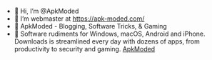 - 👋 Hi, I’m @ApkModed
- 👀 I’m webmaster at https://apk-moded.com/
- 🌱 ApkModed - Blogging, Software Tricks, & Gaming
- 💞️ Software rudiments for Windows, macOS, Android and iPhone. Downloads is streamlined every day with dozens of apps, from productivity to security and gaming.
<a href="https://apk-moded.com/auslogics-disk-defrag-pro-full/">ApkModed</a>
